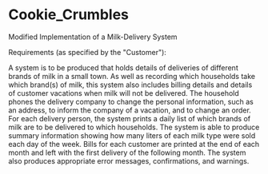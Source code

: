 # Cookie_Crumbles

Modified Implementation of a Milk-Delivery System

Requirements (as specified by the "Customer"):

A system is to be produced that holds details of deliveries of
different brands of milk in a small town. As well as recording which
households take which brand(s) of milk, this system also includes
billing details and details of customer vacations when milk will not
be delivered. The household phones the delivery company to change
the personal information, such as an address, to inform the company
of a vacation, and to change an order. For each delivery person, the
system prints a daily list of which brands of milk are to be delivered
to which households. The system is able to produce summary
information showing how many liters of each milk type were sold
each day of the week. Bills for each customer are printed at the end
of each month and left with the first delivery of the following month.
The system also produces appropriate error messages, confirmations,
and warnings.
